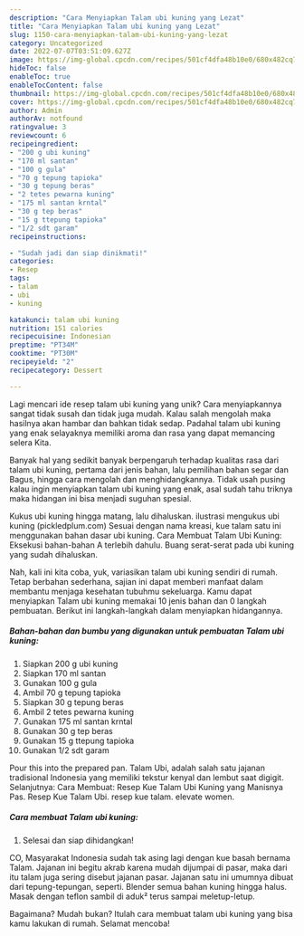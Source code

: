 ```yaml
---
description: "Cara Menyiapkan Talam ubi kuning yang Lezat"
title: "Cara Menyiapkan Talam ubi kuning yang Lezat"
slug: 1150-cara-menyiapkan-talam-ubi-kuning-yang-lezat
category: Uncategorized
date: 2022-07-07T03:51:09.627Z
image: https://img-global.cpcdn.com/recipes/501cf4dfa48b10e0/680x482cq70/talam-ubi-kuning-foto-resep-utama.jpg
hideToc: false
enableToc: true
enableTocContent: false
thumbnail: https://img-global.cpcdn.com/recipes/501cf4dfa48b10e0/680x482cq70/talam-ubi-kuning-foto-resep-utama.jpg
cover: https://img-global.cpcdn.com/recipes/501cf4dfa48b10e0/680x482cq70/talam-ubi-kuning-foto-resep-utama.jpg
author: Admin
authorAv: notfound
ratingvalue: 3
reviewcount: 6
recipeingredient:
- "200 g ubi kuning"
- "170 ml santan"
- "100 g gula"
- "70 g tepung tapioka"
- "30 g tepung beras"
- "2 tetes pewarna kuning"
- "175 ml santan krntal"
- "30 g tep beras"
- "15 g ttepung tapioka"
- "1/2 sdt garam"
recipeinstructions:

- "Sudah jadi dan siap dinikmati!"
categories:
- Resep
tags:
- talam
- ubi
- kuning

katakunci: talam ubi kuning 
nutrition: 151 calories
recipecuisine: Indonesian
preptime: "PT34M"
cooktime: "PT30M"
recipeyield: "2"
recipecategory: Dessert

---
```





Lagi mencari ide resep talam ubi kuning yang unik? Cara menyiapkannya sangat tidak susah dan tidak juga mudah. Kalau salah mengolah maka hasilnya akan hambar dan bahkan tidak sedap. Padahal talam ubi kuning yang enak selayaknya memiliki aroma dan rasa yang dapat memancing selera Kita.





Banyak hal yang sedikit banyak berpengaruh terhadap kualitas rasa dari talam ubi kuning, pertama dari jenis bahan, lalu pemilihan bahan segar dan Bagus, hingga cara mengolah dan menghidangkannya. Tidak usah pusing kalau ingin menyiapkan talam ubi kuning yang enak,      asal sudah tahu triknya maka hidangan ini bisa menjadi suguhan spesial.














Kukus ubi kuning hingga matang, lalu dihaluskan. ilustrasi mengukus ubi kuning (pickledplum.com) Sesuai dengan nama kreasi, kue talam satu ini menggunakan bahan dasar ubi kuning. Cara Membuat Talam Ubi Kuning: Eksekusi bahan-bahan A terlebih dahulu. Buang serat-serat pada ubi kuning yang sudah dihaluskan.






Nah, kali ini kita coba, yuk, variasikan talam ubi kuning sendiri di rumah. Tetap berbahan sederhana, sajian ini dapat memberi manfaat dalam membantu menjaga kesehatan tubuhmu sekeluarga. Kamu dapat menyiapkan Talam ubi kuning memakai 10 jenis bahan dan 0 langkah pembuatan. Berikut ini langkah-langkah dalam menyiapkan hidangannya.

<!--inarticleads1-->

##### Bahan-bahan dan bumbu yang digunakan untuk pembuatan Talam ubi kuning:

1. Siapkan 200 g ubi kuning
1. Siapkan 170 ml santan
1. Gunakan 100 g gula
1. Ambil 70 g tepung tapioka
1. Siapkan 30 g tepung beras
1. Ambil 2 tetes pewarna kuning
1. Gunakan 175 ml santan krntal
1. Gunakan 30 g tep beras
1. Gunakan 15 g ttepung tapioka
1. Gunakan 1/2 sdt garam


Pour this into the prepared pan. Talam Ubi, adalah salah satu jajanan tradisional Indonesia yang memiliki tekstur kenyal dan lembut saat digigit. Selanjutnya: Cara Membuat: Resep Kue Talam Ubi Kuning yang Manisnya Pas. Resep Kue Talam Ubi. resep kue talam. elevate women. 

<!--inarticleads2-->

##### Cara membuat Talam ubi kuning:


1. Selesai dan siap dihidangkan!

CO, Masyarakat Indonesia sudah tak asing lagi dengan kue basah bernama Talam. Jajanan ini begitu akrab karena mudah dijumpai di pasar, maka dari itu talam juga sering disebut jajanan pasar. Jajanan satu ini umumnya dibuat dari tepung-tepungan, seperti. Blender semua bahan kuning hingga halus. Masak dengan teflon sambil di aduk² terus sampai meletup-letup. 

Bagaimana? Mudah bukan? Itulah cara membuat talam ubi kuning yang bisa kamu lakukan di rumah. Selamat mencoba!
